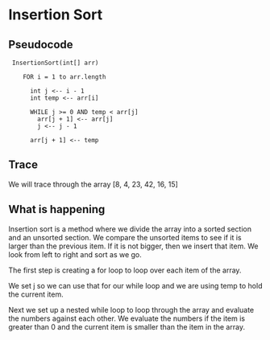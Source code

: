# Insertion Sort

## Pseudocode

```
 InsertionSort(int[] arr)
  
    FOR i = 1 to arr.length
    
      int j <-- i - 1
      int temp <-- arr[i]
      
      WHILE j >= 0 AND temp < arr[j]
        arr[j + 1] <-- arr[j]
        j <-- j - 1
        
      arr[j + 1] <-- temp
```

## Trace

We will trace through the array [8, 4, 23, 42, 16, 15]

## What is happening

Insertion sort is a method where we divide the array into a sorted section and an unsorted section. We compare the unsorted items to see if it is larger than the previous item. If it is not bigger, then we insert that item. We look from left to right and sort as we go.

The first step is creating a for loop to loop over each item of the array.

We set j so we can use that for our while loop and we are using temp to hold the current item.

Next we set up a nested while loop to loop through the array and evaluate the numbers against each other. We evaluate the numbers if the item is greater than 0 and the current item is smaller than the item in the array.